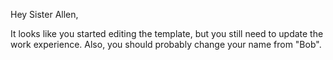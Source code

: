 Hey Sister Allen,

It looks like you started editing the template, but you still need to update the work experience. Also, you should probably change your name from "Bob".
